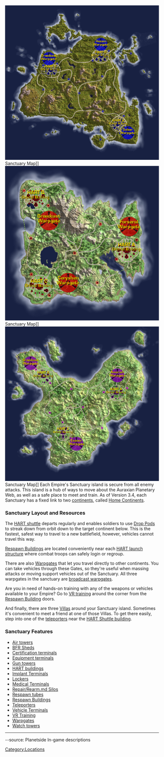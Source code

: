 ![](images/NCSanctuaryMap.jpg "fig:NCSanctuaryMap.jpg") Sanctuary Map\]\]
![](images/TRSanctuaryMap.jpg "fig:TRSanctuaryMap.jpg") Sanctuary Map\]\]
![](images/VSSanctuaryMap.jpg "fig:VSSanctuaryMap.jpg") Sanctuary Map\]\] Each
Empire's Sanctuary island is secure from all enemy attacks. This island
is a hub of ways to move about the Auraxian Planetary Web, as well as a
safe place to meet and train. As of Version 3.4, each Sanctuary has a
fixed link to two [continents](continent.md), called [Home
Continents](Home_Continent.md).

### Sanctuary Layout and Resources

The [HART shuttle](HART.md) departs regularly and enables
soldiers to use [Drop Pods](Drop_Pod.md) to streak down from
orbit down to the target continent below. This is the fastest, safest
way to travel to a new battlefield, however, vehicles cannot travel this
way.

[Respawn Buildings](Respawn_Building.md) are located
conveniently near each [HART launch structure](HART_building.md)
where combat troops can safely login or regroup.

There are also [Warpgates](Warpgate.md) that let you travel
directly to other continents. You can take vehicles through these Gates,
so they're useful when massing attacks or moving support vehicles out of
the Sanctuary. All three warpgates in the sanctuary are [broadcast
warpgates](broadcast_warpgate.md).

Are you in need of hands-on training with any of the weapons or vehicles
available to your Empire? Go to [VR training](VR_training.md)
around the corner from the [Respawn
Building](Respawn_Building.md) doors.

And finally, there are three [Villas](Villa.md) around your
Sanctuary island. Sometimes it's convenient to meet a friend at one of
those Villas. To get there easily, step into one of the
[teleporters](teleporter.md) near the [HART Shuttle
building](HART_building.md).

### Sanctuary Features

- [Air towers](Air_tower.md)
- [BFR Sheds](BFR_Shed.md)
- [Certification terminals](Certification_terminal.md)
- [Equipment terminals](Equipment_terminal.md)
- [Gun towers](Gun_tower.md)
- [HART buildings](HART_building.md)
- [Implant Terminals](Implant_Terminal.md)
- [Lockers](Lockers.md)
- [Medical Terminals](Medical_Terminal.md)
- [Repair/Rearm.md Silos](Repair/Rearm_Silo.md)
- [Respawn tubes](Respawn_tube.md)
- [Respawn Buildings](Respawn_Building.md)
- [Teleporters](Teleporter.md)
- [Vehicle Terminals](Vehicle_Terminal.md)
- [VR Training](VR_Training.md)
- [Warpgates](Warpgate.md)
- [Watch towers](Watch_tower.md)

---

--source: Planetside In-game descriptions

[Category:Locations](Category:Locations.md)
